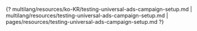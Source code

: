 {? multilang/resources/ko-KR/testing-universal-ads-campaign-setup.md | multilang/resources/testing-universal-ads-campaign-setup.md | pages/resources/testing-universal-ads-campaign-setup.md ?}

